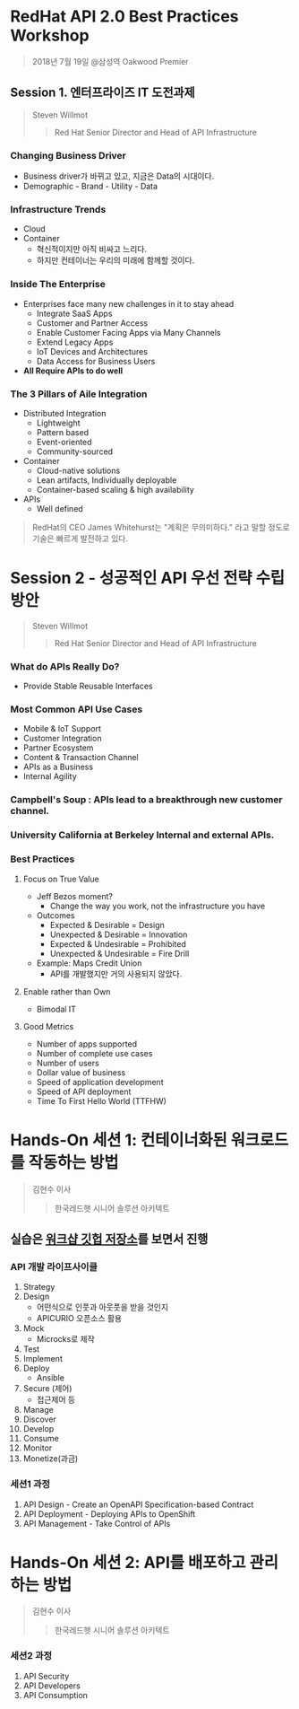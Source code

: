 # RedHat API 2.0 Best Practices Workshop
>2018년 7월 19일 @삼성역 Oakwood Premier

## Session 1. 엔터프라이즈 IT 도전과제
>Steven Willmot
>>Red Hat Senior Director and Head of API Infrastructure

### Changing Business Driver
- Business driver가 바뀌고 있고, 지금은 Data의 시대이다.  
- Demographic - Brand - Utility - Data

### Infrastructure Trends
- Cloud
- Container
  - 혁신적이지만 아직 비싸고 느리다.
  - 하지만 컨테이너는 우리의 미래에 함께할 것이다.

### Inside The Enterprise
- Enterprises face many new challenges in it to stay ahead
  - Integrate SaaS Apps
  - Customer and Partner Access
  - Enable Customer Facing Apps via Many Channels
  - Extend Legacy Apps
  - IoT Devices and Architectures
  - Data Access for Business Users
- **All Require APIs to do well**

### The 3 Pillars of Aile Integration
- Distributed Integration
  - Lightweight
  - Pattern based
  - Event-oriented
  - Community-sourced
- Container
  - Cloud-native solutions
  - Lean artifacts, Individually deployable
  - Container-based scaling & high availability
- APIs
  - Well defined 
  
>RedHat의 CEO James Whitehurst는 "계획은 무의미하다." 라고 말할 정도로 기술은 빠르게 발전하고 있다.


# Session 2 - 성공적인 API 우선 전략 수립 방안
>Steven Willmot
>>Red Hat Senior Director and Head of API Infrastructure

### What do APIs Really Do?  
- Provide Stable Reusable Interfaces

### Most Common API Use Cases
- Mobile & IoT Support
- Customer Integration
- Partner Ecosystem
- Content & Transaction Channel
- APIs as a Business
- Internal Agility

### Campbell's Soup : APIs lead to a breakthrough new customer channel.
### University California at Berkeley Internal and external APIs.

### Best Practices
1. Focus on True Value
    - Jeff Bezos moment?
      - Change the way you work, not the infrastructure you have
    - Outcomes
      - Expected & Desirable = Design
      - Unexpected & Desirable = Innovation
      - Expected & Undesirable = Prohibited
      - Unexpected & Undesirable = Fire Drill
    - Example: Maps Credit Union
      - API를 개발했지만 거의 사용되지 않았다.
    
2. Enable rather than Own
    - Bimodal IT
    
3.  Good Metrics
    - Number of apps supported
    - Number of complete use cases
    - Number of users
    - Dollar value of business
    - Speed of application development
    - Speed of API deployment
    - Time To First Hello World (TTFHW)

# Hands-On 세션 1: 컨테이너화된 워크로드를 작동하는 방법
>김현수 이사
>>한국레드햇 시니어 솔루션 아키텍트

## 실습은 [워크샵 깃헙 저장소](https://github.com/hguerrero/3scale-api-workshop)를 보면서 진행

### API 개발 라이프사이클
1. Strategy
2. Design
    - 어떤식으로 인풋과 아웃풋을 받을 것인지
    - APICURIO 오픈소스 활용
3. Mock
    - Microcks로 제작
4. Test
5. Implement
6. Deploy
    - Ansible
7. Secure (제어)
    - 접근제어 등
8. Manage
9. Discover
10. Develop
11. Consume
12. Monitor
13. Monetize(과금)

### 세션1 과정
1. API Design - Create an OpenAPI Specification-based Contract
2. API Deployment - Deploying APIs to OpenShift
3. API Management - Take Control of APIs


# Hands-On 세션 2: API를 배포하고 관리하는 방법
>김현수 이사
>>한국레드햇 시니어 솔루션 아키텍트

### 세션2 과정
1. API Security
2. API Developers
3. API Consumption
